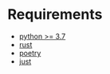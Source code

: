 # Requirements
* [python >= 3.7](https://www.python.org)
* [rust](https://www.rust-lang.org)
* [poetry](https://python-poetry.org)
* [just](https://github.com/casey/just)